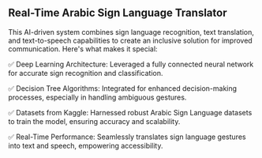 ## Real-Time Arabic Sign Language Translator


This AI-driven system combines sign language recognition, text translation, and text-to-speech capabilities to create an inclusive solution for improved communication. Here's what makes it special:


✅ Deep Learning Architecture: Leveraged a fully connected neural network for accurate sign recognition and classification.


✅ Decision Tree Algorithms: Integrated for enhanced decision-making processes, especially in handling ambiguous gestures.


✅ Datasets from Kaggle: Harnessed robust Arabic Sign Language datasets to train the model, ensuring accuracy and scalability.


✅ Real-Time Performance: Seamlessly translates sign language gestures into text and speech, empowering accessibility.
